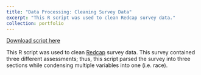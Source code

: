 ```yaml
---
title: "Data Processing: Cleaning Survey Data"
excerpt: "This R script was used to clean Redcap survey data."
collection: portfolio
---
```


[Download script here](http://samanthalchiu.github.io/files/cleansurveydata.R)

This R script was used to clean [Redcap](https://www.project-redcap.org/) survey data. This survey contained three different assessments; thus, this script parsed the survey into three sections while condensing multiple variables into one (i.e. race).
